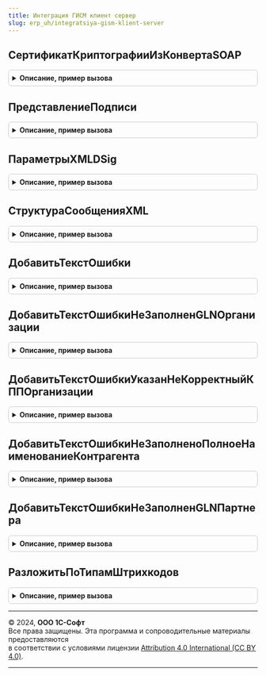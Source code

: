 ```yaml
---
title: Интеграция ГИСМ клиент сервер
slug: erp_uh/integratsiya-gism-klient-server
---
```



## СертификатКриптографииИзКонвертаSOAP
<details style="margin: 1em 0; padding: 0.5em; border: 1px solid #ccc; border-radius: 6px;">

<summary style="font-weight: bold; cursor: pointer;">Описание, пример вызова</summary>

```bsl

// Получает сертификат криптографии, которым подписано сообщение
//
// Параметры:
//  Сообщение - СправочникСсылка.ГИСМПрисоединенныеФайлы.
//
// Возвращаемое значение:
//  СертификатКриптографии - Сертификат криптографии.
//
Функция СертификатКриптографииИзКонвертаSOAP(КонвертSOAP) Экспорт
```

Пример вызова
```bsl
Результат = ИнтеграцияГИСМКлиентСервер.СертификатКриптографииИзКонвертаSOAP(КонвертSOAP) 
```
</details>

## ПредставлениеПодписи
<details style="margin: 1em 0; padding: 0.5em; border: 1px solid #ccc; border-radius: 6px;">

<summary style="font-weight: bold; cursor: pointer;">Описание, пример вызова</summary>

```bsl

// Сформировать представление подписи
//
// Параметры:
//  СертификатКриптографии - Сертификат криптографии
//  ПодписьВерна           - Булево - признак валидности подписи
//  ДатаПроверкиПодписи    - Дата - Дата проверки подписи.
//
// Возвращаемое значение:
//  ФорматированнаяСтрока - Представление подписи.
//
Функция ПредставлениеПодписи(СертификатКриптографии, Сообщение, ВыводитьГиперссылки, СтруктураЦветаСтиля) Экспорт
```

Пример вызова
```bsl
Результат = ИнтеграцияГИСМКлиентСервер.ПредставлениеПодписи(СертификатКриптографии, Сообщение, ВыводитьГиперссылки, СтруктураЦветаСтиля) 
```
</details>

## ПараметрыXMLDSig
<details style="margin: 1em 0; padding: 0.5em; border: 1px solid #ccc; border-radius: 6px;">

<summary style="font-weight: bold; cursor: pointer;">Описание, пример вызова</summary>

```bsl

// Формирует структуру свойств для уточнения данных конверта SOAP и
// алгоритмов подписания и хеширования.
//
// Возвращаемое значение:
// Структура - (См. ЭлектроннаяПодписьКлиентСервер.ПараметрыXMLDSig).
//
Функция ПараметрыXMLDSig() Экспорт
```

Пример вызова
```bsl
Результат = ИнтеграцияГИСМКлиентСервер.ПараметрыXMLDSig() 
```
</details>

## СтруктураСообщенияXML
<details style="margin: 1em 0; padding: 0.5em; border: 1px solid #ccc; border-radius: 6px;">

<summary style="font-weight: bold; cursor: pointer;">Описание, пример вызова</summary>

```bsl

// Формирует пустую структуру сообщения XML
//
// Возвращаемое значение:
//  Структура - Структура со свойствами:
//   * ТекстОшибки                 - Строка - Текст ошибки.
//   * Ошибки                      - Соответствие - Описание ошибок.
//   * Описание                    - Строка - Описание для отображения в форме подписания.
//   * ТекстСообщенияXML           - Строка - Текст сообщения XML.
//   * КонвертSOAP                 - Строка - Текст сообщения SOAP.
//   * ТипСообщения                - ПеречислениеСсылка.ТипыСообщенийГИСМ - Тип сообщения.
//   * Организация                 - ОпределяемыйТип.Организации - Организация.
//   * Документ                    - ДокументСсылка - Документ.
//   * Версия                      - Строка - Версия сообщения.
//   * GLN                         - Строка - Регистрационный номер GLN.
//   * СообщениеОснование          - СправочникСсылка.ГИСМПрисоединенныеФайлы - сообщение основание.
//   * ДанныеДляПолученияДокумента - Структура - Данные для получения документа.
//   * Основание                   - ДокументСсылка - Документ основание.
//
Функция СтруктураСообщенияXML() Экспорт
```

Пример вызова
```bsl
Результат = ИнтеграцияГИСМКлиентСервер.СтруктураСообщенияXML() 
```
</details>

## ДобавитьТекстОшибки
<details style="margin: 1em 0; padding: 0.5em; border: 1px solid #ccc; border-radius: 6px;">

<summary style="font-weight: bold; cursor: pointer;">Описание, пример вызова</summary>

```bsl

// Добавляет в свойство структуры сообщения текст ошибки
//
// Параметры:
//  Сообщение    - Структура - сообщение, в которое добавляется текст ошибки.
//  ТекстОшибки  - Строка - добавляемый текст ошибки.
//
Процедура ДобавитьТекстОшибки(Сообщение, ТекстОшибки) Экспорт
```

Пример вызова
```bsl
ИнтеграцияГИСМКлиентСервер.ДобавитьТекстОшибки(Сообщение, ТекстОшибки) 
```
</details>

## ДобавитьТекстОшибкиНеЗаполненGLNОрганизации
<details style="margin: 1em 0; padding: 0.5em; border: 1px solid #ccc; border-radius: 6px;">

<summary style="font-weight: bold; cursor: pointer;">Описание, пример вызова</summary>

```bsl

// Добавляет в свойство структуры сообщения текст ошибки
//
// Параметры:
//  Сообщение    - Структура - сообщение, в которое добавляется текст ошибки.
//  GLN  - Число - GLN Организации.
//  Организация  - СправочникСсылка.Организация - Организация.
//
Процедура ДобавитьТекстОшибкиНеЗаполненGLNОрганизации(СообщениеXML, GLN, РеквизитыШапки) Экспорт
```

Пример вызова
```bsl
ИнтеграцияГИСМКлиентСервер.ДобавитьТекстОшибкиНеЗаполненGLNОрганизации(СообщениеXML, GLN, РеквизитыШапки) 
```
</details>

## ДобавитьТекстОшибкиУказанНеКорректныйКППОрганизации
<details style="margin: 1em 0; padding: 0.5em; border: 1px solid #ccc; border-radius: 6px;">

<summary style="font-weight: bold; cursor: pointer;">Описание, пример вызова</summary>

```bsl

// Добавляет в свойство структуры сообщения текст ошибки
//
// Параметры:
//  Сообщение    - Структура - сообщение, в которое добавляется текст ошибки.
//  GLN  - Число - GLN Организации.
//  Организация  - СправочникСсылка.Организация - Организация.
//
Процедура ДобавитьТекстОшибкиУказанНеКорректныйКППОрганизации(СообщениеXML, КПП, Организация) Экспорт
```

Пример вызова
```bsl
ИнтеграцияГИСМКлиентСервер.ДобавитьТекстОшибкиУказанНеКорректныйКППОрганизации(СообщениеXML, КПП, Организация) 
```
</details>

## ДобавитьТекстОшибкиНеЗаполненоПолноеНаименованиеКонтрагента
<details style="margin: 1em 0; padding: 0.5em; border: 1px solid #ccc; border-radius: 6px;">

<summary style="font-weight: bold; cursor: pointer;">Описание, пример вызова</summary>

```bsl

// Добавляет в свойство структуры сообщения текст ошибки
//
// Параметры:
//  Сообщение    - Структура - сообщение, в которое добавляется текст ошибки.
//  GLN  - Число - GLN Организации.
//  Организация  - СправочникСсылка.Организация - Организация.
//
Процедура ДобавитьТекстОшибкиНеЗаполненоПолноеНаименованиеКонтрагента(СообщениеXML, Контрагент) Экспорт
```

Пример вызова
```bsl
ИнтеграцияГИСМКлиентСервер.ДобавитьТекстОшибкиНеЗаполненоПолноеНаименованиеКонтрагента(СообщениеXML, Контрагент) 
```
</details>

## ДобавитьТекстОшибкиНеЗаполненGLNПартнера
<details style="margin: 1em 0; padding: 0.5em; border: 1px solid #ccc; border-radius: 6px;">

<summary style="font-weight: bold; cursor: pointer;">Описание, пример вызова</summary>

```bsl

// Добавляет в свойство структуры сообщения текст ошибки
//
// Параметры:
//  Сообщение    - Структура - сообщение, в которое добавляется текст ошибки.
//  GLN  - Число - GLN Организации.
//  Организация  - СправочникСсылка.Организация - Организация.
//
Процедура ДобавитьТекстОшибкиНеЗаполненGLNПартнера(СообщениеXML, GLN, Партнер) Экспорт
```

Пример вызова
```bsl
ИнтеграцияГИСМКлиентСервер.ДобавитьТекстОшибкиНеЗаполненGLNПартнера(СообщениеXML, GLN, Партнер) 
```
</details>

## РазложитьПоТипамШтрихкодов
<details style="margin: 1em 0; padding: 0.5em; border: 1px solid #ccc; border-radius: 6px;">

<summary style="font-weight: bold; cursor: pointer;">Описание, пример вызова</summary>

```bsl

// Разбирает переданный массив штриховых кодов и формирует структуру массивов.
// Один массив содержит штриховые коды, являющиеся номерами КиЗ, другой прочие штриховые коды.
//
// Параметры:
//  Штрихкоды - Массив - штриховые коды.
//
// Возвращаемое значение:
//  Структура - Структура со свойствами:
//   * КиЗ     - Массив - номера КиЗ.
//   * БезТипа - Массив - прочие штриховые коды.
//
Функция РазложитьПоТипамШтрихкодов(Штрихкоды) Экспорт
```

Пример вызова
```bsl
Результат = ИнтеграцияГИСМКлиентСервер.РазложитьПоТипамШтрихкодов(Штрихкоды) 
```
</details>

---

© 2024, **ООО 1С-Софт**  
Все права защищены. Эта программа и сопроводительные материалы предоставляются  
в соответствии с условиями лицензии [Attribution 4.0 International (CC BY 4.0)](https://creativecommons.org/licenses/by/4.0/legalcode).

---
